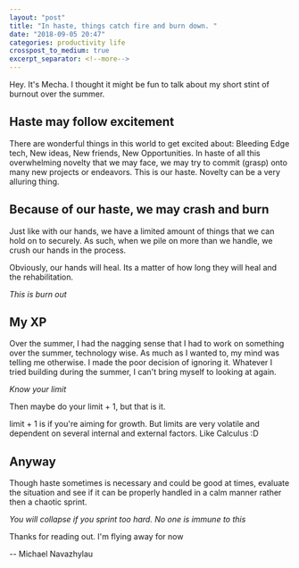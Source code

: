 ```yaml
---
layout: "post"
title: "In haste, things catch fire and burn down. "
date: "2018-09-05 20:47"
categories: productivity life
crosspost_to_medium: true
excerpt_separator: <!--more-->
---
```


Hey. It's Mecha. I thought it might be fun to talk about my short stint of burnout over the summer.

## Haste may follow excitement

There are wonderful things in this world to get excited about: Bleeding Edge tech, New ideas, New friends, New Opportunities. In haste of all this overwhelming novelty that we may face, we may try to commit (grasp) onto many new projects or endeavors. This is our haste. Novelty can be a very alluring thing.

## Because of our haste, we may crash and burn

Just like with our hands, we have a limited amount of things that we can hold on to securely. As such, when we pile on more than we handle, we crush our hands in the process.

Obviously, our hands will heal. Its a matter of how long they will heal and the rehabilitation.

_This is burn out_

## My XP

Over the summer, I had the nagging sense that I had to work on something over the summer, technology wise. As much as I wanted to, my mind was telling me otherwise. I made the poor decision of ignoring it. Whatever I tried building during the summer, I can't bring myself to looking at again.

_Know your limit_

Then maybe do your limit + 1, but that is it.

limit + 1 is if you're aiming for growth. But limits are very volatile and dependent on several internal and external factors. Like Calculus :D

## Anyway

Though haste sometimes is necessary and could be good at times, evaluate the situation and see if it can be properly handled in a calm manner rather then a chaotic sprint.

_You will collapse if you sprint too hard. No one is immune to this_

Thanks for reading out. I'm flying away for now

-- Michael Navazhylau
